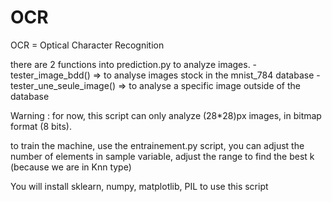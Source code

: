 # OCR 
OCR = Optical Character Recognition 


there are 2 functions into prediction.py to analyze images.
	-	tester_image_bdd() => to analyse images stock in the mnist_784 database
	-	tester_une_seule_image() => to analyse a specific image outside of the database 

Warning :
	for now, this script can only analyze (28*28)px images, in bitmap format (8 bits).

to train the machine, use the entrainement.py script, you can adjust the number of elements in sample variable, adjust the range to find the best k (because we are in Knn type)

You will install sklearn, numpy, matplotlib, PIL to use this script